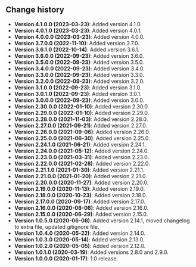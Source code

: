 Change history
--------------

* **Version 4.1.0.0 (2023-03-23)**: Added version 4.1.0.
* **Version 4.0.1.0 (2023-03-23)**: Added version 4.0.1.
* **Version 4.0.0.0 (2023-03-23)**: Added version 4.0.0.
* **Version 3.7.0.0 (2022-11-10)**: Added version 3.7.0.
* **Version 3.6.1.0 (2022-10-14)**: Added version 3.6.1.
* **Version 3.6.0.0 (2022-09-23)**: Added version 3.6.0.
* **Version 3.5.0.0 (2022-09-23)**: Added version 3.5.0.
* **Version 3.4.0.0 (2022-09-23)**: Added version 3.4.0.
* **Version 3.3.0.0 (2022-09-23)**: Added version 3.3.0.
* **Version 3.2.0.0 (2022-09-23)**: Added version 3.2.0.
* **Version 3.1.0.0 (2022-09-23)**: Added version 3.1.0.
* **Version 3.0.1.0 (2022-09-23)**: Added version 3.0.1.
* **Version 3.0.0.0 (2022-09-23)**: Added version 3.0.0.
* **Version 2.30.0.0 (2022-01-10)**: Added version 2.30.0.
* **Version 2.29.0.0 (2022-01-10)**: Added version 2.29.0.
* **Version 2.28.0.0 (2021-11-03)**: Added version 2.28.0.
* **Version 2.27.0.0 (2021-09-21)**: Added version 2.27.0.
* **Version 2.26.0.0 (2021-09-06)**: Added version 2.26.0.
* **Version 2.25.0.0 (2021-06-30)**: Added version 2.25.0.
* **Version 2.24.1.0 (2021-06-21)**: Added version 2.24.1.
* **Version 2.24.0.0 (2021-05-12)**: Added version 2.24.0.
* **Version 2.23.0.0 (2021-03-31)**: Added version 2.23.0.
* **Version 2.22.0.0 (2021-02-28)**: Added version 2.22.0.
* **Version 2.21.1.0 (2021-01-30)**: Added version 2.21.1.
* **Version 2.21.0.0 (2021-01-20)**: Added version 2.21.0.
* **Version 2.20.0.0 (2020-11-27)**: Added version 2.20.0.
* **Version 2.19.0.0 (2020-11-13)**: Added version 2.19.0.
* **Version 2.18.0.0 (2020-10-23)**: Added version 2.18.0.
* **Version 2.17.0.0 (2020-09-17)**: Added version 2.17.0.
* **Version 2.16.0.0 (2020-08-06)**: Added version 2.16.0.
* **Version 2.15.0.0 (2020-06-29)**: Added version 2.15.0.
* **Version 1.0.5.0 (2020-06-08)**: Added version 2.14.1, moved changelog to extra file, updated gitignore file.
* **Version 1.0.4.0 (2020-05-22)**: Added version 2.14.0.
* **Version 1.0.3.0 (2020-05-14)**: Added version 2.13.0.
* **Version 1.0.2.0 (2020-05-05)**: Added version 2.12.0.
* **Version 1.0.1.0 (2020-03-19)**: Added versions 2.8.0 and 2.9.0.
* **Version 1.0.0.0 (2020-01-17)**: 1.0 release.